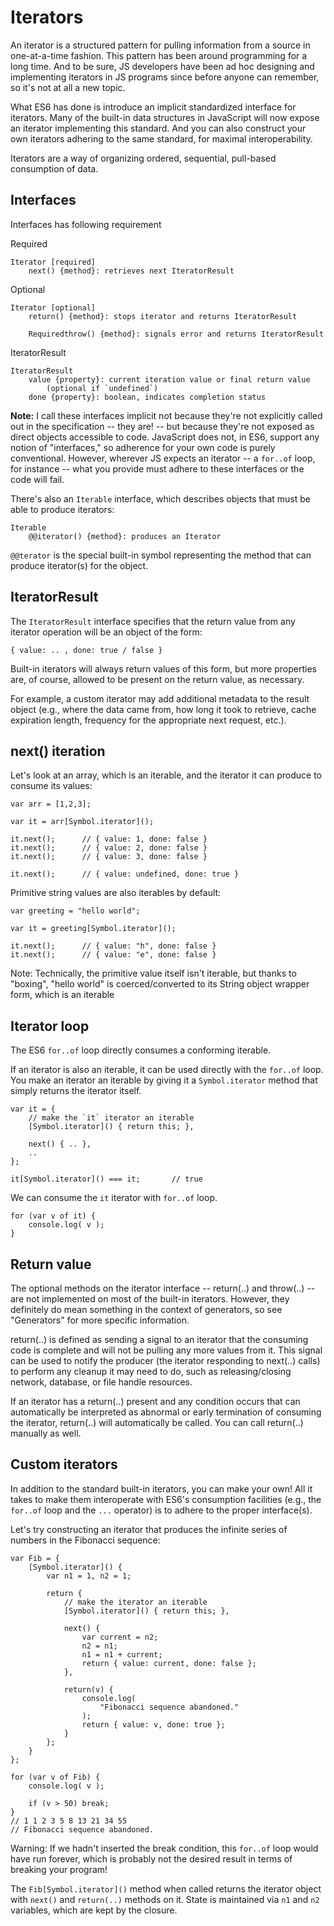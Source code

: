 # Iterators

An iterator is a structured pattern for pulling information from a source in one-at-a-time fashion. This pattern has been around programming for a long time. And to be sure, JS developers have been ad hoc designing and implementing iterators in JS programs since before anyone can remember, so it's not at all a new topic.

What ES6 has done is introduce an implicit standardized interface for iterators. Many of the built-in data structures in JavaScript will now expose an iterator implementing this standard. And you can also construct your own iterators adhering to the same standard, for maximal interoperability.

Iterators are a way of organizing ordered, sequential, pull-based consumption of data.

## Interfaces

Interfaces has following requirement

Required

```
Iterator [required]
	next() {method}: retrieves next IteratorResult
```

Optional

```
Iterator [optional]
	return() {method}: stops iterator and returns IteratorResult
	
    Requiredthrow() {method}: signals error and returns IteratorResult
```

IteratorResult

```
IteratorResult
	value {property}: current iteration value or final return value
		(optional if `undefined`)
	done {property}: boolean, indicates completion status
```

**Note:** I call these interfaces implicit not because they're not explicitly called out in the specification -- they are! -- but because they're not exposed as direct objects accessible to code. JavaScript does not, in ES6, support any notion of "interfaces," so adherence for your own code is purely conventional. However, wherever JS expects an iterator -- a `for..of` loop, for instance -- what you provide must adhere to these interfaces or the code will fail.

There's also an `Iterable` interface, which describes objects that must be able to produce iterators:

```
Iterable
	@@iterator() {method}: produces an Iterator
```

`@@terator` is the special built-in symbol representing the method that can produce iterator(s) for the object.

## IteratorResult

The `IteratorResult` interface specifies that the return value from any iterator operation will be an object of the form:

```
{ value: .. , done: true / false }
```

Built-in iterators will always return values of this form, but more properties are, of course, allowed to be present on the return value, as necessary.

For example, a custom iterator may add additional metadata to the result object (e.g., where the data came from, how long it took to retrieve, cache expiration length, frequency for the appropriate next request, etc.).


## next() iteration

Let's look at an array, which is an iterable, and the iterator it can produce to consume its values:

```
var arr = [1,2,3];

var it = arr[Symbol.iterator]();

it.next();		// { value: 1, done: false }
it.next();		// { value: 2, done: false }
it.next();		// { value: 3, done: false }

it.next();		// { value: undefined, done: true }
```

Primitive string values are also iterables by default:

```
var greeting = "hello world";

var it = greeting[Symbol.iterator]();

it.next();		// { value: "h", done: false }
it.next();		// { value: "e", done: false }
```

Note: Technically, the primitive value itself isn't iterable, but thanks to "boxing", "hello world" is coerced/converted to its String object wrapper form, which is an iterable

## Iterator loop

The ES6 `for..of` loop directly consumes a conforming iterable.

If an iterator is also an iterable, it can be used directly with the `for..of` loop. You make an iterator an iterable by giving it a `Symbol.iterator` method that simply returns the iterator itself.

```
var it = {
	// make the `it` iterator an iterable
	[Symbol.iterator]() { return this; },

	next() { .. },
	..
};

it[Symbol.iterator]() === it;		// true
```

We can consume the `it` iterator with `for..of` loop.

```
for (var v of it) {
	console.log( v );
}
```

## Return value

The optional methods on the iterator interface -- return(..) and throw(..) -- are not implemented on most of the built-in iterators. However, they definitely do mean something in the context of generators, so see "Generators" for more specific information.

return(..) is defined as sending a signal to an iterator that the consuming code is complete and will not be pulling any more values from it. This signal can be used to notify the producer (the iterator responding to next(..) calls) to perform any cleanup it may need to do, such as releasing/closing network, database, or file handle resources.

If an iterator has a return(..) present and any condition occurs that can automatically be interpreted as abnormal or early termination of consuming the iterator, return(..) will automatically be called. You can call return(..) manually as well.

## Custom iterators

In addition to the standard built-in iterators, you can make your own! All it takes to make them interoperate with ES6's consumption facilities (e.g., the `for..of` loop and the `...` operator) is to adhere to the proper interface(s).

Let's try constructing an iterator that produces the infinite series of numbers in the Fibonacci sequence:

```
var Fib = {
	[Symbol.iterator]() {
		var n1 = 1, n2 = 1;

		return {
			// make the iterator an iterable
			[Symbol.iterator]() { return this; },

			next() {
				var current = n2;
				n2 = n1;
				n1 = n1 + current;
				return { value: current, done: false };
			},

			return(v) {
				console.log(
					"Fibonacci sequence abandoned."
				);
				return { value: v, done: true };
			}
		};
	}
};

for (var v of Fib) {
	console.log( v );

	if (v > 50) break;
}
// 1 1 2 3 5 8 13 21 34 55
// Fibonacci sequence abandoned.
```

Warning: If we hadn't inserted the break condition, this `for..of` loop would have run forever, which is probably not the desired result in terms of breaking your program!

The `Fib[Symbol.iterator]()` method when called returns the iterator object with `next()` and `return(..)` methods on it. State is maintained via `n1` and `n2` variables, which are kept by the closure.










